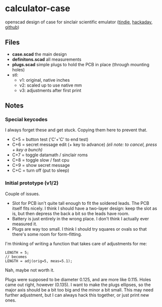 # calculator-case
openscad design of case for sinclair scientific emulator ([tindie][1], [hackaday][2], [github][3])

[1]: https://www.tindie.com/products/simpleavr/ti-msp430-emulating-calculator-kit/#product-description
[2]: https://hackaday.io/project/167780-ti-msp430-emulating-calculator
[3]: https://github.com/simpleavr/tms0800

## Files
- **case.scad** the main design
- **definitons.scad** all measurements
- **plugs.scad** simple plugs to hold the PCB in place (through mounting holes)
- stl:
  - v1: original, native inches
  - v2: scaled up to use native mm
  - v3: adjustments after first print

## Notes

### Special keycodes
I always forget these and get stuck. Copying them here to prevent that.

- C+5 = button test ('C'+'C' to end test)
- C+6 = secret message edit (+ key to advance) *(eli note: to cancel, press + key a bunch)*
- C+7 = toggle datamath / sinclair roms
- C+8 = toggle slow / fast cpu
- C+9 = show secret message
- C+C = turn off (put to sleep)

### Initial prototype (v1/2)

Couple of issues.

- Slot for PCB isn't quite tall enough to fit the soldered leads. The PCB itself fits nicely. I think I should have a two-layer design: keep the slot as is, but then depress the back a bit so the leads have room.
- Battery is just entirely in the wrong place. I don't think I actually ever measured it.
- Plugs are way too small. I think I should try squares or ovals so that there's some room for form-fitting.

I'm thinking of writing a function that takes care of adjustments for me:

```scad
LENGTH = 5;
// becomes
LENGTH = adj(orig=5, meas=5.1);
```

Nah, maybe not worth it.

Plugs were supposed to be diameter 0.125, and are more like 0.115. Holes came out right, however (0.135). I want to make the plugs ellipses, so the major axis should be a bit too big and the minor a bit small. This may need further adjustment, but I can always hack this together, or just print new ones.
